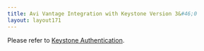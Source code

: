 ```yaml
---
title: Avi Vantage Integration with Keystone Version 3&#46;0
layout: layout171
---
```

Please refer to <a href="/docs/17.1/keystone-authentication/#avi-keystone-integration">Keystone Authentication</a>.
